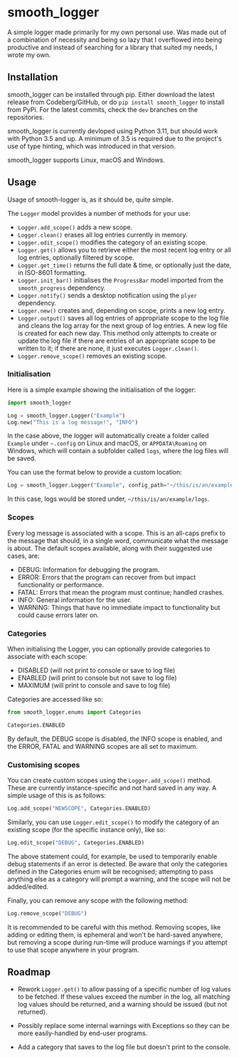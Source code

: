 # smooth_logger

A simple logger made primarily for my own personal use. Was made out of a combination of necessity and being so lazy that I overflowed into being productive and instead of searching for a library that suited my needs, I wrote my own.

## Installation

smooth_logger can be installed through pip. Either download the latest release from Codeberg/GitHub, or do `pip install smooth_logger` to install from PyPi. For the latest commits, check the `dev` branches on the repositories.

smooth_logger is currently devloped using Python 3.11, but should work with Python 3.5 and up. A minimum of 3.5 is required due to the project's use of type hinting, which was introduced in that version.

smooth_logger supports Linux, macOS and Windows.

## Usage

Usage of smooth-logger is, as it should be, quite simple.

The `Logger` model provides a number of methods for your use:

- `Logger.add_scope()` adds a new scope.
- `Logger.clean()` erases all log entries currently in memory.
- `Logger.edit_scope()` modifies the category of an existing scope.
- `Logger.get()` allows you to retrieve either the most recent log entry or all log entries, optionally filtered by scope.
- `Logger.get_time()` returns the full date & time, or optionally just the date, in ISO-8601 formatting.
- `Logger.init_bar()` initialises the `ProgressBar` model imported from the `smooth_progress` dependency.
- `Logger.notify()` sends a desktop notification using the `plyer` dependency.
- `Logger.new()` creates and, depending on scope, prints a new log entry.
- `Logger.output()` saves all log entries of appropriate scope to the log file and cleans the log array for the next group of log entries. A new log file is created for each new day. This method only attempts to create or update the log file if there are entries of an appropriate scope to be written to it; if there are none, it just executes `Logger.clean()`.
- `Logger.remove_scope()` removes an existing scope.

### Initialisation

Here is a simple example showing the initialisation of the logger:

```py
import smooth_logger

Log = smooth_logger.Logger("Example")
Log.new("This is a log message!", "INFO")
```

In the case above, the logger will automatically create a folder called `Example` under `~.config` on Linux and macOS, or `APPDATA\Roaming` on Windows, which will contain a subfolder called `logs`, where the log files will be saved.

You can use the format below to provide a custom location:

```py
Log = smooth_logger.Logger("Example", config_path="~/this/is/an/example")
```

In this case, logs would be stored under, `~/this/is/an/example/logs`.

### Scopes

Every log message is associated with a scope. This is an all-caps prefix to the message that should, in a single word, communicate what the message is about. The default scopes available, along with their suggested use cases, are:

- DEBUG: Information for debugging the program.
- ERROR: Errors that the program can recover from but impact functionality or performance.
- FATAL: Errors that mean the program must continue; handled crashes.
- INFO: General information for the user.
- WARNING: Things that have no immediate impact to functionality but could cause errors later on.

### Categories

When initialising the Logger, you can optionally provide categories to associate with each scope:

- DISABLED (will not print to console or save to log file)
- ENABLED (will print to console but not save to log file)
- MAXIMUM (will print to console and save to log file)

Categories are accessed like so:

```py
from smooth_logger.enums import Categories

Categories.ENABLED
```

By default, the DEBUG scope is disabled, the INFO scope is enabled, and the ERROR, FATAL and WARNING scopes are all set to maximum.

### Customising scopes

You can create custom scopes using the `Logger.add_scope()` method. These are currently instance-specific and not hard saved in any way. A simple usage of this is as follows:

```py
Log.add_scope("NEWSCOPE", Categories.ENABLED)
```

Similarly, you can use `Logger.edit_scope()` to modify the category of an existing scope (for the specific instance only), like so:

```py
Log.edit_scope("DEBUG", Categories.ENABLED)
```

The above statement could, for example, be used to temporarily enable debug statements if an error is detected. Be aware that only the categories defined in the Categories enum will be recognised; attempting to pass anything else as a category will prompt a warning, and the scope will not be added/edited.

Finally, you can remove any scope with the following method:

```py
Log.remove_scope("DEBUG")
```

It is recommended to be careful with this method. Removing scopes, like adding or editing them, is ephemeral and won't be hard-saved anywhere, but removing a scope during run-time will produce warnings if you attempt to use that scope anywhere in your program.

## Roadmap

- Rework `Logger.get()` to allow passing of a specific number of log values to be fetched. If these values exceed the number in the log, all matching log values should be returned, and a warning should be issued (but not returned).

- Possibly replace some internal warnings with Exceptions so they can be more easily-handled by end-user programs.

- Add a category that saves to the log file but doesn't print to the console.